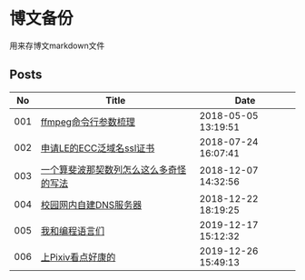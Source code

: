 # 博文备份

用来存博文markdown文件

## Posts

| No | Title | Date |
| --- | --- | --- |
| 001 | [ffmpeg命令行参数梳理](./posts/001-ffmpeg命令行参数梳理.md) | 2018-05-05 13:19:51 |
| 002 | [申请LE的ECC泛域名ssl证书](./posts/002-申请LE的ECC泛域名ssl证书.md) | 2018-07-24 16:07:41 |
| 003 | [一个算斐波那契数列怎么这么多奇怪的写法](./posts/003-一个算斐波那契数列怎么这么多奇怪的写法.md) | 2018-12-07 14:32:56 |
| 004 | [校园网内自建DNS服务器](./posts/004-校园网内自建DNS服务器.md) | 2018-12-22 18:19:25 |
| 005 | [我和编程语言们](./posts/005-我和编程语言们.md) | 2019-12-17 15:12:32 |
| 006 | [上Pixiv看点好康的](./posts/006-上Pixiv看点好康的.md) | 2019-12-26 15:49:13 |
